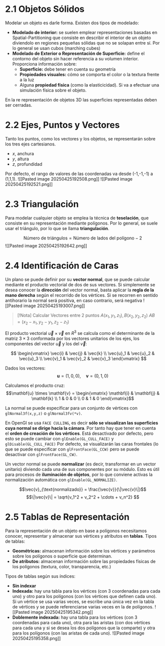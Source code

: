 # 2.1 Objetos Sólidos
Modelar un objeto es darle forma. Existen dos tipos de modelado:
- **Modelado de interior:** se suelen emplear representaciones basadas en Spatial-Partitioning que consiste en describir el interior de un objeto diviendolo en regiones pequeñas sólidas que no se solapan entre sí. Por lo general se usan cubos (marching cubes)
- **Modelado de Exterior o Representación de Superficie:** define el contorno del objeto sin hacer referencia a su volumen interior. Proporciona información sobre:
	- **Superficie:** debe tener en cuenta su geometría
	- **Propiedades visuales:** cómo se comporta el color o la textura frente a la luz
	- Alguna **propiedad física** (como la elasticicidad). Si va a efectuar una simulación física sobre el objeto.

En la re representación de objetos 3D las superficies representadas deben ser cerradas.

# 2.2 Ejes, Puntos y Vectores
Tanto los puntos, como los vectores y los objetos, se representarán sobre los tres ejes cartesianos.
- $x$, anchura
- $y$, altura
- $z$, profundidad

Por defecto, el rango de valores de las coordenadas va desde (-1,-1,-1) a (1,1,1).
![[Pasted image 20250425192508.png]]
![[Pasted image 20250425192521.png]]

# 2.3 Triangulación
Para modelar cualquier objeto se emplea la técnica de **teselación**, que consiste en su representación mediante polígonos. Por lo general, se suele usar el triángulo,  por lo que se llama **triangulación**.

$$\text{Número de triángulos} = \text{Número de lados del polígono} -2$$
![[Pasted image 20250425192642.png]]

# 2.4 Identificación de Caras
Un plano se puede definir por su **vector normal**, que se puede calcular mediante el producto vectorial de dos de sus vectores. 
	Si simplemente se desea conocer la **dirección** del vector normal, basta aplicar la **regla de la mano derecha** según el recorrido de los vértices. Si se recorren en sentido antihorario la normal será positiva, en caso contrario, será negativa
	![[Pasted image 20250425193007.png]]


>[!Nota] Calcular Vectores entre 2 puntos
>$A(x_1​,y_1​,z_1​),B(x_2​,y_2​,z_2​)$
>$AB=(x_2​−x_1​,y_2​−y_1​,z_2​−z_1​)$

El producto vectorial $\vec{u} \times \vec{v}$ en $R^3$ se calcula como el determinante de la matriz $3 \times 3$ conformada por los vectores unitarios de los ejes, los componentes del vector $\vec{u}$ y los del $\vec{v}$:

$$
\begin{vmatrix} 
\vec{i} & \vec{j} & \vec{k} \\ 
\vec{u}_1 & \vec{u}_2 & \vec{u}_3 \\ 
\vec{v}_1 & \vec{v}_2 & \vec{v}_3 
\end{vmatrix}
$$

Dados los vectores:
$$\mathbf{u} = (1, 0, 0), \quad \mathbf{v} = (0, 1, 0)$$

Calculamos el producto cruz:
$$\mathbf{u} \times \mathbf{v} = \begin{vmatrix} \mathbf{i} & \mathbf{j} & \mathbf{k} \\ 1 & 0 & 0 \\ 0 & 1 & 0 \end{vmatrix}$$



La normal se puede especificar para un conjunto de vértices con `glNormal3f(x,y,z)` o `glNormal3fv(*v)`.

En OpenGl se usa `FACE CULLING`, es decir **sólo se visualizan las superficies cuya normal se dirige hacia la cámara**. Por tanto hay que tener en cuenta el **orden de creación de los vértices**. 
Está desactivado por defecto, pero esto se puede cambiar con `glEnable(GL_CULL_FACE)` y `glDisable(GL_CULL_FACE)` 
Por defecto, se visualizarán las caras frontales (lo que se puede especificar con `glFrontFace(GL_CCW)` pero se puede desactivar con `glFrontFace(GL_CW)`.

Un vector normal se puede **normalizar** (es decir, transformar en un vector unitario) diviendo cada una de sus componentes por su módulo. Esto es útil para procesos de **iluminación de objetos**, por lo que conviene activas la normalización automática con `glEnable(GL_NORMALIZE)`.

$$\vec{v}_{\text{normalizado}} = \frac{\vec{v}}{\|\vec{v}\|}$$
$$\|\vec{v}\| = \sqrt{v_1^2 + v_2^2 + \cdots + v_n^2}
$$

# 2.5 Tablas de Representación
Para la representación de un objeto en base a polígonos necesitamos conocer, representar y almacenar sus vértices y atributos en **tablas**. Tipos de tablas:
- **Geométricas:** almacenan información sobre los vértices y parámetros sobre los polígonos o superficie que determinan.
- **De atributos:** almacenan información sobre las propiedades físicas de los polígonos (textura, color, transparencia, etc.)

Tipos de tablas según sus índices:
- **Sin indexar**
- **Indexada:** hay una tabla para los vértices (con 3 coordenadas para cada uno) y otro para los polígonos (con los vértices que definen cada uno). Si un vértice se usa varias veces, se escribe una  única vez en la tabla de vértices y se puede referenciarse varias veces en la de polígonos.
![[Pasted image 20250425195342.png]]
- **Doblemente indexada:** hay una tabla para los vértices (con 3 coordenadas para cada uno), otra para las aristas (con dos vértices para cada una y si se desea los dos polígonos que la comparte) y otra para los polígonos (con las aristas de cada uno).
![[Pasted image 20250425195358.png]]